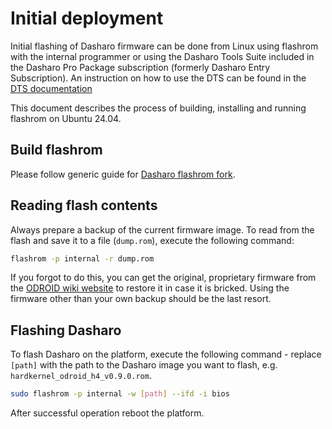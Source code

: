 # Initial deployment

Initial flashing of Dasharo firmware can be done from Linux using flashrom with
the internal programmer or using the Dasharo Tools Suite included in the Dasharo
Pro Package subscription (formerly Dasharo Entry Subscription). An instruction
on how to use the DTS can be found in the [DTS documentation](../../dasharo-tools-suite/documentation.md#dasharo-zero-touch-initial-deployment)

This document describes the process of building, installing and running
flashrom on Ubuntu 24.04.

## Build flashrom

Please follow generic guide for [Dasharo flashrom fork](../../osf-trivia-list/deployment.md#how-to-install-dasharo-flashrom-fork).

## Reading flash contents

Always prepare a backup of the current firmware image. To read from the flash
and save it to a file (`dump.rom`), execute the following command:

```bash
flashrom -p internal -r dump.rom
```

If you forgot to do this, you can get the original, proprietary
firmware from the [ODROID wiki website](https://wiki.odroid.com/odroid-h4/hardware/h4_bios_update#bios_release)
 to restore it in case it is bricked. Using the firmware other than
your own backup should be the last resort.

## Flashing Dasharo

To flash Dasharo on the platform, execute the following command - replace `[path]`
with the path to the Dasharo image you want to flash, e.g. `hardkernel_odroid_h4_v0.9.0.rom`.

```bash
sudo flashrom -p internal -w [path] --ifd -i bios
```

After successful operation reboot the platform.
